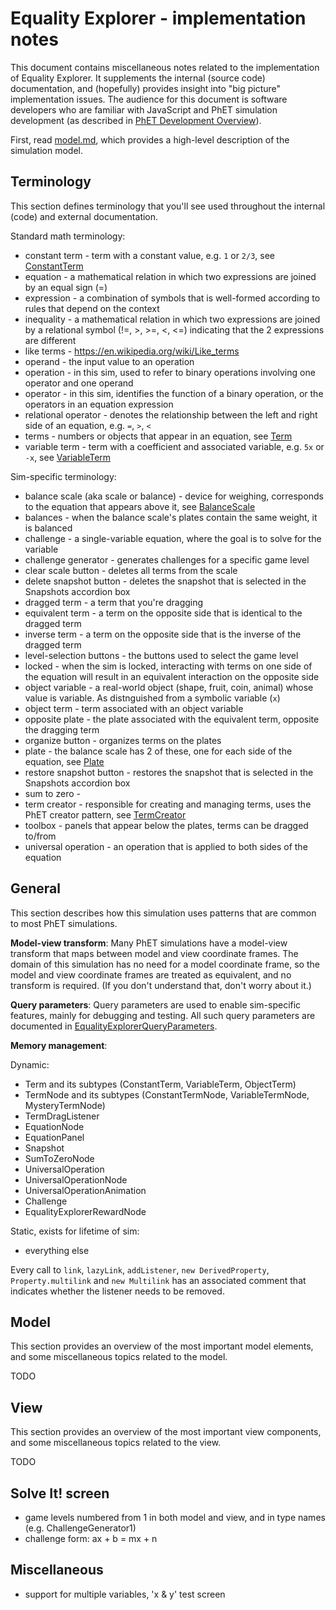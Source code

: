 # Equality Explorer - implementation notes

This document contains miscellaneous notes related to the implementation of Equality Explorer. 
It supplements the internal (source code) documentation, and (hopefully) provides insight into
"big picture" implementation issues.  The audience for this document is software developers who
are familiar with JavaScript and PhET simulation development (as described in 
[PhET Development Overview](http://bit.ly/phet-html5-development-overview)).

First, read [model.md](https://github.com/phetsims/equality-explorer/blob/master/doc/model.md),
which provides a high-level description of the simulation model.

## Terminology

This section defines terminology that you'll see used throughout the internal (code) and external documentation.

Standard math terminology:

* constant term - term with a constant value, e.g. `1` or `2/3`, see [ConstantTerm](https://github.com/phetsims/equality-explorer/blob/master/js/common/model/ConstantTerm.js)
* equation - a mathematical relation in which two expressions are joined by an equal sign (=)
* expression - a combination of symbols that is well-formed according to rules that depend on the context
* inequality - a mathematical relation in which two expressions are joined by a 
relational symbol (!=, >, >=, <, <=) indicating that the 2 expressions are different
* like terms - https://en.wikipedia.org/wiki/Like_terms
* operand - the input value to an operation
* operation - in this sim, used to refer to binary operations involving one operator and one operand
* operator - in this sim, identifies the function of a binary operation, or the operators in an equation expression
* relational operator - denotes the relationship between the left and right side of an equation, e.g. `=`, `>`, `<`
* terms - numbers or objects that appear in an equation, see [Term](https://github.com/phetsims/equality-explorer/blob/master/js/common/model/Term.js)
* variable term - term with a coefficient and associated variable, e.g. `5x` or `-x`, see [VariableTerm](https://github.com/phetsims/equality-explorer/blob/master/js/common/model/VariableTerm.js)

Sim-specific terminology:

* balance scale (aka scale or balance) - device for weighing, corresponds to the equation that appears above it, see [BalanceScale](https://github.com/phetsims/equality-explorer/blob/master/js/common/model/BalanceScale.js)
* balances - when the balance scale's plates contain the same weight, it is balanced
* challenge - a single-variable equation, where the goal is to solve for the variable
* challenge generator - generates challenges for a specific game level
* clear scale button - deletes all terms from the scale
* delete snapshot button - deletes the snapshot that is selected in the Snapshots accordion box
* dragged term - a term that you're dragging
* equivalent term - a term on the opposite side that is identical to the dragged term
* inverse term - a term on the opposite side that is the inverse of the dragged term
* level-selection buttons - the buttons used to select the game level
* locked - when the sim is locked, interacting with terms on one side of the equation will result in an equivalent interaction on the opposite side
* object variable - a real-world object (shape, fruit, coin, animal) whose value is variable. As distnguished from a symbolic variable (`x`)
* object term - term associated with an object variable
* opposite plate - the plate associated with the equivalent term, opposite the dragging term
* organize button - organizes terms on the plates
* plate - the balance scale has 2 of these, one for each side of the equation, see [Plate](https://github.com/phetsims/equality-explorer/blob/master/js/common/model/Plate.js)
* restore snapshot button - restores the snapshot that is selected in the Snapshots accordion box
* sum to zero -
* term creator - responsible for creating and managing terms, uses the PhET creator pattern, see [TermCreator](https://github.com/phetsims/equality-explorer/blob/master/js/common/model/TermCreator.js) 
* toolbox - panels that appear below the plates, terms can be dragged to/from
* universal operation - an operation that is applied to both sides of the equation 

## General

This section describes how this simulation uses patterns that are common to most PhET simulations.

**Model-view transform**: Many PhET simulations have a model-view transform that maps between model and view coordinate
frames. The domain of this simulation has no need for a model coordinate frame, so the model and view coordinate frames
are treated as equivalent, and no transform is required. (If you don't understand that, don't worry about it.)

**Query parameters**: Query parameters are used to enable sim-specific features, mainly for debugging and
testing. All such query parameters are documented in
[EqualityExplorerQueryParameters](https://github.com/phetsims/equality-explorer/blob/master/js/common/EqualityExplorerQueryParameters.js).

**Memory management**:

Dynamic:
- Term and its subtypes (ConstantTerm, VariableTerm, ObjectTerm)
- TermNode and its subtypes (ConstantTermNode, VariableTermNode, MysteryTermNode)
- TermDragListener
- EquationNode
- EquationPanel
- Snapshot
- SumToZeroNode
- UniversalOperation
- UniversalOperationNode
- UniversalOperationAnimation
- Challenge
- EqualityExplorerRewardNode

Static, exists for lifetime of sim:
- everything else

Every call to `link`, `lazyLink`, `addListener`, `new DerivedProperty`, `Property.multilink` and `new Multilink`
has an associated comment that indicates whether the listener needs to be removed.

## Model

This section provides an overview of the most important model elements, and some miscellaneous topics
related to the model.

TODO

## View

This section provides an overview of the most important view components, and some miscellaneous topics
related to the view.

TODO

## Solve It! screen

- game levels numbered from 1 in both model and view, and in type names (e.g. ChallengeGenerator1)
- challenge form: ax + b = mx + n

## Miscellaneous

- support for multiple variables, 'x & y' test screen
